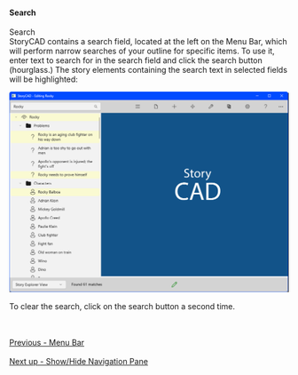 #### Search ####
Search <br/>
StoryCAD contains a search field, located at the left on the Menu Bar, which will perform narrow searches of your outline for specific items. To use it, enter text to search for in the search field and click the search button (hourglass.) The story elements containing the search text in selected fields will be highlighted: <br/>

![](Search-Function.png)

To clear the search, click on the search button a second time. <br/>

 <br/><br/>
[Previous - Menu Bar](Menu_Bar.md) <br/><br/>
[Next up - Show/Hide Navigation Pane](Show_Hide_Navigation_Pane.md)
